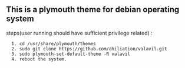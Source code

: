 ## This is a plymouth theme for debian operating system

steps(user running should have sufficient privilege related) :

      1. cd /usr/share/plymouth/themes
      2. sudo git clone https://github.com/ahiliation/valavil.git
      3. sudo plymouth-set-default-theme -R valavil
      4. reboot the system.

